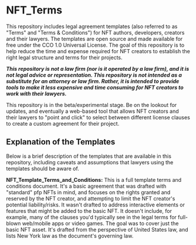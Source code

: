 # NFT_Terms
This repository includes legal agreement templates (also referred to as "Terms" and "Terms & Conditions") for NFT authors, developers, creators and their lawyers. The templates are open source and made available for free under the CCO 1.0 Universal License. The goal of this repository is to help reduce the time and expense required for NFT creators to establish the right legal structure and terms for their projects.

***This repository is not a law firm (nor is it operated by a law firm), and it is not legal advice or representation.  This repository is not intended as a substitute for an attorney or law firm.  Rather, it is intended to provide tools to make it less expensive and time consuming for NFT creators to work with their lawyers.***  

This repository is in the beta/experimental stage.  Be on the lookout for updates, and eventually a web-based tool that allows NFT creators and their lawyers to "point and click" to select between different license clauses to create a custom agreement for their project.

## Explanation of the Templates
Below is a brief description of the templates that are available in this repository, including caveats and assumptions that lawyers using the templates should be aware of.

**NFT_Template_Terms_and_Conditions:**  This is a full template terms and conditions document.  It's a basic agreement that was drafted with "standard" pfp NFTs in mind, and focuses on the rights granted and reserved by the NFT creator, and attempting to limit the NFT creator's potential liability/risks.  It wasn't drafted to address interactive elements or features that might be added to the basic NFT.  It doesn't include, for example, many of the clauses you'd typically see in the legal terms for full-blown web/mobile apps or video games.  The goal was to cover just the basic NFT asset.  It's drafted from the perspective of United States law, and lists New York law as the document's governing law. 

